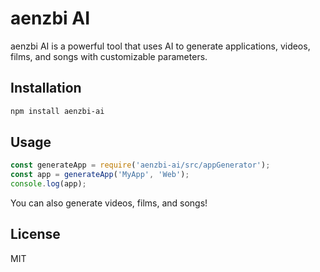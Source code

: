 # aenzbi AI

aenzbi AI is a powerful tool that uses AI to generate applications, videos, films, and songs with customizable parameters.

## Installation

```bash
npm install aenzbi-ai
```

## Usage

```javascript
const generateApp = require('aenzbi-ai/src/appGenerator');
const app = generateApp('MyApp', 'Web');
console.log(app);
```

You can also generate videos, films, and songs!

## License
MIT
